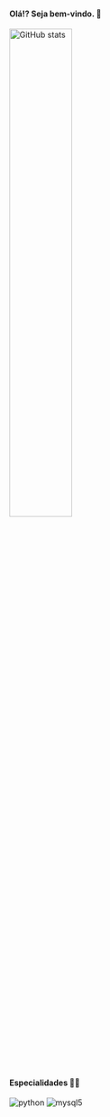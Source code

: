 #### Olá!? Seja bem-vindo. 👋

<img width="47%" alt="GitHub stats" src="https://github-readme-stats.vercel.app/api?username=jaylsoncarrilho&show_icons=true&theme=transparent"> 

#### Especialidades 👨‍💻
<div style="display: inline_block">
    <img text-align="center" alt="python" src="https://img.shields.io/badge/Python-14354C?style=for-the-badge&logo=python&logoColor=white">
    <img text-align="center" alt="mysql5" src="https://img.shields.io/badge/MySQL-00000F?style=for-the-badge&logo=mysql&logoColor=white">
</div>

